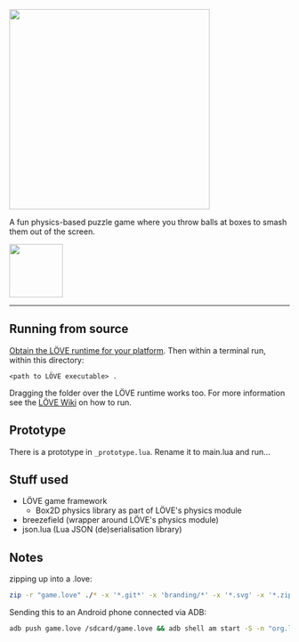 <img src="https://voxelmanip.se/media/projects/boxsmasher.png" height=360>

A fun physics-based puzzle game where you throw balls at boxes to smash them out of the screen.

<img src="https://voxelmanip.se/assets/en_badge_web_generic.png" height=96>

---

## Running from source
[Obtain the LÖVE runtime for your platform](https://love2d.org/). Then within a terminal run, within this directory:

`<path to LÖVE executable> .`

Dragging the folder over the LÖVE runtime works too. For more information see the [LÖVE Wiki](https://love2d.org/wiki/Getting_Started) on how to run.

## Prototype
There is a prototype in `_prototype.lua`. Rename it to main.lua and run...

## Stuff used
- LÖVE game framework
	- Box2D physics library as part of LÖVE's physics module
- breezefield (wrapper around LÖVE's physics module)
- json.lua (Lua JSON (de)serialisation library)

## Notes

zipping up into a .love:

```bash
zip -r "game.love" ./* -x '*.git*' -x 'branding/*' -x '*.svg' -x '*.zip' -x '*.love' -x 'pseudokod.txt'
```

Sending this to an Android phone connected via ADB:

```bash
adb push game.love /sdcard/game.love && adb shell am start -S -n "org.love2d.android/.GameActivity" -d "file:///sdcard/game.love"
```
